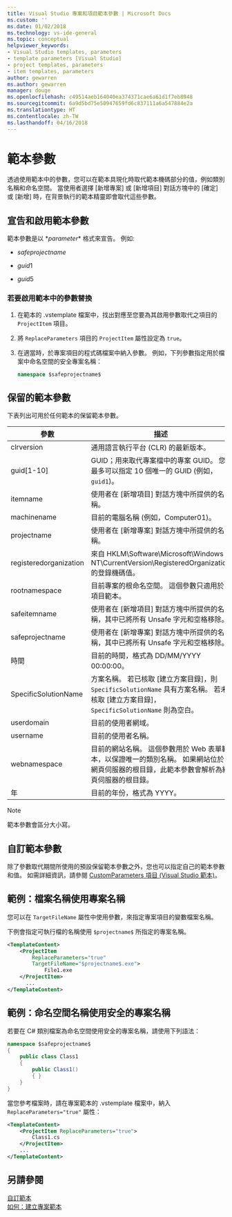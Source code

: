 ```yaml
---
title: Visual Studio 專案和項目範本參數 | Microsoft Docs
ms.custom: ''
ms.date: 01/02/2018
ms.technology: vs-ide-general
ms.topic: conceptual
helpviewer_keywords:
- Visual Studio templates, parameters
- template parameters [Visual Studio]
- project templates, parameters
- item templates, parameters
author: gewarren
ms.author: gewarren
manager: douge
ms.openlocfilehash: c49514aeb164040ea374371cae6a61d1f7eb8948
ms.sourcegitcommit: 6a9d5bd75e50947659fd6c837111a6a547884e2a
ms.translationtype: HT
ms.contentlocale: zh-TW
ms.lasthandoff: 04/16/2018
---
```

# <a name="template-parameters"></a>範本參數

透過使用範本中的參數，您可以在範本具現化時取代範本機碼部分的值，例如類別名稱和命名空間。 當使用者選擇 [新增專案] 或 [新增項目] 對話方塊中的 [確定] 或 [新增] 時，在背景執行的範本精靈即會取代這些參數。

## <a name="declaring-and-enabling-template-parameters"></a>宣告和啟用範本參數

範本參數是以 $*parameter*$ 格式來宣告。 例如: 

- $safeprojectname$

- $guid1$

- $guid5$

### <a name="to-enable-parameter-substitution-in-templates"></a>若要啟用範本中的參數替換

1. 在範本的 .vstemplate 檔案中，找出對應至您要為其啟用參數取代之項目的 `ProjectItem` 項目。

1. 將 `ReplaceParameters` 項目的 `ProjectItem` 屬性設定為 `true`。

1. 在適當時，於專案項目的程式碼檔案中納入參數。 例如，下列參數指定用於檔案中命名空間的安全專案名稱：

    ```csharp
    namespace $safeprojectname$
    ```

## <a name="reserved-template-parameters"></a>保留的範本參數

下表列出可用於任何範本的保留範本參數。

|參數|描述|
|---------------|-----------------|
|clrversion|通用語言執行平台 (CLR) 的最新版本。|
|guid[1-10]|GUID；用來取代專案檔中的專案 GUID。 您最多可以指定 10 個唯一的 GUID (例如，`guid1`)。|
|itemname|使用者在 [新增項目] 對話方塊中所提供的名稱。|
|machinename|目前的電腦名稱 (例如，Computer01)。|
|projectname|使用者在 [新增專案] 對話方塊中所提供的名稱。|
|registeredorganization|來自 HKLM\Software\Microsoft\Windows NT\CurrentVersion\RegisteredOrganization 的登錄機碼值。|
|rootnamespace|目前專案的根命名空間。 這個參數只適用於項目範本。|
|safeitemname|使用者在 [新增項目] 對話方塊中所提供的名稱，其中已將所有 Unsafe 字元和空格移除。|
|safeprojectname|使用者在 [新增專案] 對話方塊中所提供的名稱，其中已將所有 Unsafe 字元和空格移除。|
|時間|目前的時間，格式為 DD/MM/YYYY 00:00:00。|
|SpecificSolutionName|方案名稱。 若已核取 [建立方案目錄]，則 `SpecificSolutionName` 具有方案名稱。 若未核取 [建立方案目錄]，`SpecificSolutionName` 則為空白。|
|userdomain|目前的使用者網域。|
|username|目前的使用者名稱。|
|webnamespace|目前的網站名稱。 這個參數用於 Web 表單範本，以保證唯一的類別名稱。 如果網站位於網頁伺服器的根目錄，此範本參數會解析為網頁伺服器的根目錄。|
|年|目前的年份，格式為 YYYY。|

> [!NOTE]
> 範本參數會區分大小寫。

## <a name="custom-template-parameters"></a>自訂範本參數

除了參數取代期間所使用的預設保留範本參數之外，您也可以指定自己的範本參數和值。 如需詳細資訊，請參閱 [CustomParameters 項目 (Visual Studio 範本)](../extensibility/customparameters-element-visual-studio-templates.md)。

## <a name="example-using-the-project-name-for-a-file-name"></a>範例：檔案名稱使用專案名稱

您可以在 `TargetFileName` 屬性中使用參數，來指定專案項目的變數檔案名稱。

下例會指定可執行檔的名稱使用 `$projectname$` 所指定的專案名稱。

```xml
<TemplateContent>
    <ProjectItem
        ReplaceParameters="true"
        TargetFileName="$projectname$.exe">
            File1.exe
    </ProjectItem>
      ...
</TemplateContent>
```

## <a name="example-using-the-safe-project-name-for-the-namespace-name"></a>範例：命名空間名稱使用安全的專案名稱

若要在 C# 類別檔案為命名空間使用安全的專案名稱，請使用下列語法：

```csharp
namespace $safeprojectname$
{
    public class Class1
    {
        public Class1()
        { }
    }
}
```

當您參考檔案時，請在專案範本的 .vstemplate 檔案中，納入 `ReplaceParameters="true"` 屬性：

```xml
<TemplateContent>
    <ProjectItem ReplaceParameters="true">
        Class1.cs
    </ProjectItem>
    ...
</TemplateContent>
```

## <a name="see-also"></a>另請參閱

[自訂範本](../ide/customizing-project-and-item-templates.md)  
[如何：建立專案範本](../ide/how-to-create-project-templates.md)